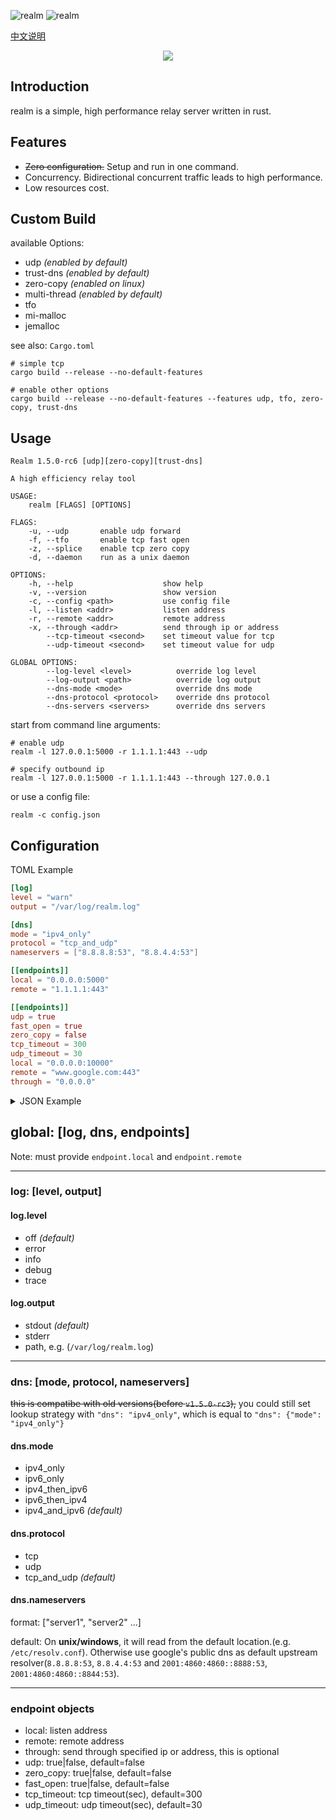 ![realm](https://github.com/zephyrchien/realm/workflows/ci/badge.svg)
![realm](https://github.com/zephyrchien/realm/workflows/release/badge.svg)

[中文说明](https://zhb.me/realm)

<p align="center"><img src="https://raw.githubusercontent.com/zhboner/realm/master/realm.png"/></p>

## Introduction

realm is a simple, high performance relay server written in rust.

## Features
- ~~Zero configuration.~~ Setup and run in one command.
- Concurrency. Bidirectional concurrent traffic leads to high performance.
- Low resources cost.

## Custom Build
available Options:
- udp *(enabled by default)*
- trust-dns *(enabled by default)*
- zero-copy *(enabled on linux)*
- multi-thread *(enabled by default)*
- tfo
- mi-malloc
- jemalloc

see also: `Cargo.toml`

```shell
# simple tcp
cargo build --release --no-default-features

# enable other options
cargo build --release --no-default-features --features udp, tfo, zero-copy, trust-dns
```

## Usage
```shell
Realm 1.5.0-rc6 [udp][zero-copy][trust-dns]

A high efficiency relay tool

USAGE:
    realm [FLAGS] [OPTIONS]

FLAGS:
    -u, --udp       enable udp forward
    -f, --tfo       enable tcp fast open
    -z, --splice    enable tcp zero copy
    -d, --daemon    run as a unix daemon

OPTIONS:
    -h, --help                    show help
    -v, --version                 show version
    -c, --config <path>           use config file
    -l, --listen <addr>           listen address
    -r, --remote <addr>           remote address
    -x, --through <addr>          send through ip or address
        --tcp-timeout <second>    set timeout value for tcp
        --udp-timeout <second>    set timeout value for udp

GLOBAL OPTIONS:
        --log-level <level>          override log level
        --log-output <path>          override log output
        --dns-mode <mode>            override dns mode
        --dns-protocol <protocol>    override dns protocol
        --dns-servers <servers>      override dns servers
```

start from command line arguments:
```shell
# enable udp
realm -l 127.0.0.1:5000 -r 1.1.1.1:443 --udp

# specify outbound ip
realm -l 127.0.0.1:5000 -r 1.1.1.1:443 --through 127.0.0.1
```

or use a config file:
```shell
realm -c config.json
```

## Configuration
TOML Example
```toml
[log]
level = "warn"
output = "/var/log/realm.log"

[dns]
mode = "ipv4_only"
protocol = "tcp_and_udp"
nameservers = ["8.8.8.8:53", "8.8.4.4:53"]

[[endpoints]]
local = "0.0.0.0:5000"
remote = "1.1.1.1:443"

[[endpoints]]
udp = true
fast_open = true
zero_copy = false
tcp_timeout = 300
udp_timeout = 30
local = "0.0.0.0:10000"
remote = "www.google.com:443"
through = "0.0.0.0"
```

<details>
<summary>JSON Example</summary>
<pre>
<code>{
	"log": {
		"level": "warn",
		"output": "/var/log/realm.log"
	},
	"dns": {
		"mode": "ipv4_only",
		"protocol": "tcp_and_udp",
		"nameservers": ["8.8.8.8:53", "8.8.4.4:53"]
	},
	"endpoints": [
		{
			"local": "0.0.0.0:5000",
			"remote": "1.1.1.1:443"
		},
		{
			"udp": true,
			"fast_open": true,
			"zero_copy": true,
			"tcp_timeout": 300,
			"udp_timeout": 30,
			"local": "0.0.0.0:10000",
			"remote": "www.google.com:443",
			"through": "0.0.0.0"
		}
	]
}</code>
</pre>
</details>

## global: [log, dns, endpoints]
Note: must provide `endpoint.local` and `endpoint.remote`

---
### log: [level, output]

#### log.level
- off *(default)*
- error
- info
- debug
- trace

#### log.output
- stdout *(default)*
- stderr
- path, e.g. (`/var/log/realm.log`)

---
### dns: [mode, protocol, nameservers]
~~this is compatibe with old versions(before `v1.5.0-rc3`),~~ you could still set lookup strategy with `"dns": "ipv4_only"`, which is equal to `"dns": {"mode": "ipv4_only"}`

#### dns.mode
- ipv4_only
- ipv6_only
- ipv4_then_ipv6
- ipv6_then_ipv4
- ipv4_and_ipv6 *(default)*

#### dns.protocol
- tcp
- udp
- tcp_and_udp *(default)*

#### dns.nameservers
format: ["server1", "server2" ...]

default:
On **unix/windows**, it will read from the default location.(e.g. `/etc/resolv.conf`). Otherwise use google's public dns as default upstream resolver(`8.8.8.8:53`, `8.8.4.4:53` and `2001:4860:4860::8888:53`, `2001:4860:4860::8844:53`).

---
### endpoint objects
- local:       listen address
- remote:      remote address
- through:     send through specified ip or address, this is optional
- udp:         true|false, default=false
- zero_copy:   true|false, default=false
- fast_open:   true|false, default=false
- tcp_timeout: tcp timeout(sec), default=300
- udp_timeout: udp timeout(sec), default=30
